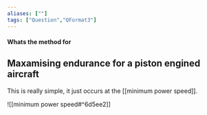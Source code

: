 ```yaml
---
aliases: [""]
tags: ["Question","QFormat3"]
---
```


#### Whats the method for
## Maxamising endurance for a piston engined aircraft
This is really simple, it just occurs at the [[minimum power speed]].

![[minimum power speed#^6d5ee2]]